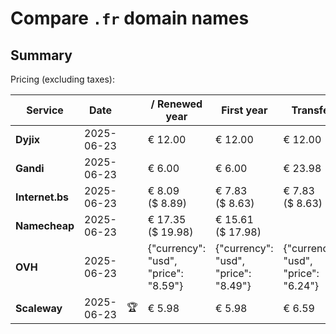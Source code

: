 # Compare `.fr` domain names

## Summary

Pricing (excluding taxes):

| Service | Date |  | / Renewed year | First year | Transfer | Restoration |
|--|--|--|--|--|--|--|
| **Dyjix** | 2025-06-23 |  | € 12.00 | € 12.00 | € 12.00 |  |
| **Gandi** | 2025-06-23 |  | € 6.00 | € 6.00 | € 23.98 | € 25.00 |
| **Internet.bs** | 2025-06-23 |  | € 8.09<br>($ 8.89) | € 7.83<br>($ 8.63) | € 7.83<br>($ 8.63) | € 15.09<br>($ 16.65) |
| **Namecheap** | 2025-06-23 |  | € 17.35<br>($ 19.98) | € 15.61<br>($ 17.98) |  |  |
| **OVH** | 2025-06-23 |  | {"currency": "usd", "price": "8.59"} | {"currency": "usd", "price": "8.49"} | {"currency": "usd", "price": "6.24"} |  |
| **Scaleway** | 2025-06-23 | 🏆 | € 5.98 | € 5.98 | € 6.59 | € 49.99 |
